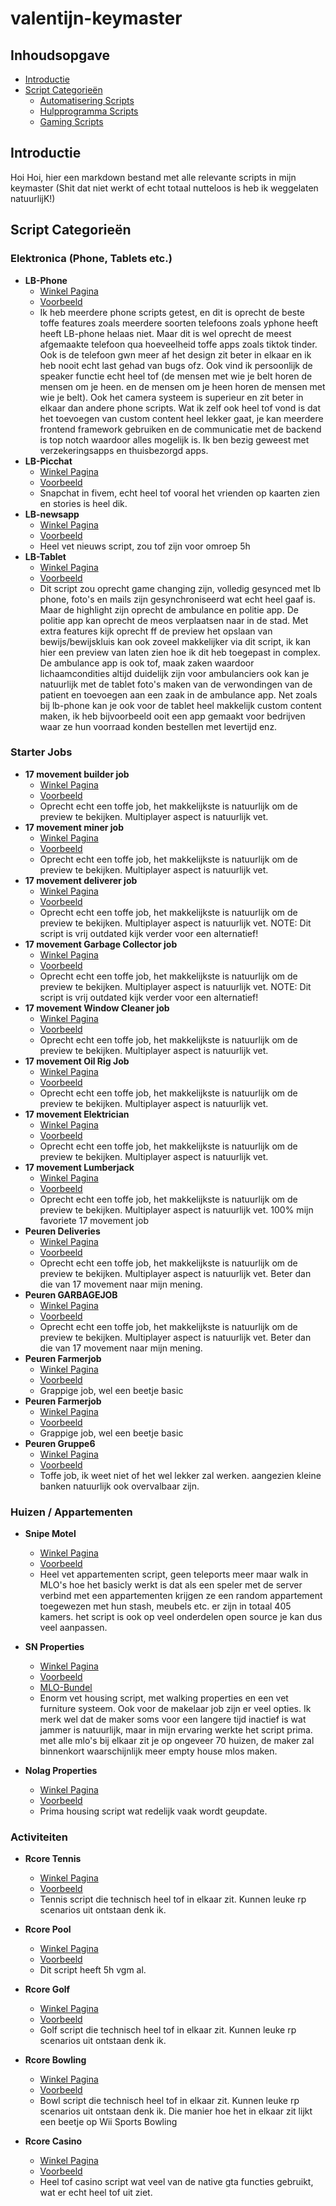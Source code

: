 # valentijn-keymaster

## Inhoudsopgave
- [Introductie](#introductie)
- [Script Categorieën](#script-categorieën)
  - [Automatisering Scripts](#automatisering-scripts)
  - [Hulpprogramma Scripts](#hulpprogramma-scripts)
  - [Gaming Scripts](#gaming-scripts)

## Introductie
Hoi Hoi, hier een markdown bestand met alle relevante scripts in mijn keymaster (Shit dat niet werkt of echt totaal nutteloos is heb ik weggelaten natuurlijK!)

## Script Categorieën

### Elektronica (Phone, Tablets etc.)
- **LB-Phone**
  - [Winkel Pagina](https://store.lbscripts.com/package/5356987)
  - [Voorbeeld](https://www.youtube.com/watch?v=CirWSvYno70)
  - Ik heb meerdere phone scripts getest, en dit is oprecht de beste toffe features zoals meerdere soorten telefoons zoals yphone heeft heeft LB-phone helaas niet. Maar dit is wel oprecht de meest afgemaakte telefoon qua hoeveelheid toffe apps zoals tiktok tinder. Ook is de telefoon gwn meer af het design zit beter in elkaar en ik heb nooit echt last gehad van bugs ofz. Ook vind ik persoonlijk de speaker functie echt heel tof (de mensen met wie je belt horen de mensen om je heen. en de mensen om je heen horen de mensen met wie je belt). Ook het camera systeem is superieur en zit beter in elkaar dan andere phone scripts. Wat ik zelf ook heel tof vond is dat het toevoegen  van custom content heel lekker gaat, je kan meerdere frontend framework gebruiken en de communicatie met de backend is top notch waardoor alles mogelijk is. Ik ben bezig geweest met verzekeringsapps en thuisbezorgd  apps.
- **LB-Picchat**
  - [Winkel Pagina](https://store.lbscripts.com/package/6642066)
  - [Voorbeeld](https://www.youtube.com/watch?v=TAFpQSkpcYA)
  - Snapchat in fivem, echt heel tof vooral het vrienden op kaarten zien en stories is heel dik.
- **LB-newsapp**
  - [Winkel Pagina](https://store.lbscripts.com/package/6399882)
  - [Voorbeeld](https://store.lbscripts.com/package/6399882)
  - Heel vet nieuws script, zou tof zijn voor omroep 5h
- **LB-Tablet**
  - [Winkel Pagina](https://store.lbscripts.com/package/6597273)
  - [Voorbeeld](https://www.youtube.com/watch?v=5ZILDh2V_iI)
  - Dit script zou oprecht game changing zijn, volledig gesynced met lb phone, foto's en mails zijn gesynchroniseerd wat echt heel gaaf is. Maar de highlight zijn oprecht de ambulance en politie app. De politie app kan oprecht de meos verplaatsen naar in de stad. Met extra features kijk oprecht ff de preview het opslaan van bewijs/bewijskluis kan ook zoveel makkelijker via dit script, ik kan hier een preview van laten zien hoe ik dit heb toegepast in complex. De ambulance app is ook tof, maak zaken waardoor lichaamcondities altijd duidelijk zijn voor ambulanciers ook  kan je natuurlijk met de tablet foto's maken  van  de verwondingen van  de patient en toevoegen aan een zaak in de ambulance app. Net zoals bij lb-phone kan je ook voor de tablet heel makkelijk custom  content maken, ik heb bijvoorbeeld ooit een app gemaakt voor bedrijven waar ze hun voorraad konden bestellen met levertijd enz.


### Starter Jobs
- **17 movement builder job**
  - [Winkel Pagina](https://store.17movement.net/package/5377577)
  - [Voorbeeld](https://www.youtube.com/watch?v=ncreh45il4k&t=1s)
  - Oprecht echt een toffe job, het makkelijkste is natuurlijk om de preview te bekijken. Multiplayer aspect is natuurlijk vet.
- **17 movement miner job**
  - [Winkel Pagina](https://store.17movement.net/package/6203865)
  - [Voorbeeld](https://www.youtube.com/watch?v=VHrykiMat-k)
  - Oprecht echt een toffe job, het makkelijkste is natuurlijk om de preview te bekijken. Multiplayer aspect is natuurlijk vet.
- **17 movement deliverer job**
  - [Winkel Pagina](https://store.17movement.net/package/5268029)
  - [Voorbeeld](https://www.youtube.com/watch?v=QWpLetuOvv4)
  - Oprecht echt een toffe job, het makkelijkste is natuurlijk om de preview te bekijken. Multiplayer aspect is natuurlijk vet. NOTE: Dit script is vrij outdated kijk verder voor een alternatief!
- **17 movement Garbage Collector  job**
  - [Winkel Pagina](https://store.17movement.net/package/5207678)
  - [Voorbeeld](https://www.youtube.com/watch?v=3hI5zqJRXqw&t=1s)
  - Oprecht echt een toffe job, het makkelijkste is natuurlijk om de preview te bekijken. Multiplayer aspect is natuurlijk vet. NOTE: Dit script is vrij outdated kijk verder voor een alternatief!
- **17 movement Window Cleaner job**
  - [Winkel Pagina](https://store.17movement.net/package/5352125)
  - [Voorbeeld](https://www.youtube.com/watch?v=3Kk18KtSs8Y&t=1s)
  - Oprecht echt een toffe job, het makkelijkste is natuurlijk om de preview te bekijken. Multiplayer aspect is natuurlijk vet.
- **17 movement Oil Rig Job**
  - [Winkel Pagina](https://store.17movement.net/package/6079607)
  - [Voorbeeld](https://www.youtube.com/watch?v=PG6v_e-Nngg&t=2s)
  - Oprecht echt een toffe job, het makkelijkste is natuurlijk om de preview te bekijken. Multiplayer aspect is natuurlijk vet.
- **17 movement Elektrician**
  - [Winkel Pagina](https://store.17movement.net/package/5219635)
  - [Voorbeeld](https://www.youtube.com/watch?v=k2-2HXlTko8)
  - Oprecht echt een toffe job, het makkelijkste is natuurlijk om de preview te bekijken. Multiplayer aspect is natuurlijk vet.
- **17 movement Lumberjack**
  - [Winkel Pagina](https://store.17movement.net/package/5814791)
  - [Voorbeeld](https://www.youtube.com/watch?v=VXxJ3LWNv5g)
  - Oprecht echt een toffe job, het makkelijkste is natuurlijk om de preview te bekijken. Multiplayer aspect is natuurlijk vet. 100% mijn favoriete 17 movement job
- **Peuren Deliveries**
  - [Winkel Pagina](https://peuren.dev/resources/6117500)
  - [Voorbeeld](https://www.youtube.com/watch?v=piE5jXWqPbs&t=5s)
  - Oprecht echt een toffe job, het makkelijkste is natuurlijk om de preview te bekijken. Multiplayer aspect is natuurlijk vet. Beter dan die van  17 movement naar mijn mening.
- **Peuren GARBAGEJOB**
  - [Winkel Pagina](https://peuren.dev/resources/6299805)
  - [Voorbeeld](https://www.youtube.com/watch?v=8894MycNvrI&t=1s)
  - Oprecht echt een toffe job, het makkelijkste is natuurlijk om de preview te bekijken. Multiplayer aspect is natuurlijk vet. Beter dan die van  17 movement naar mijn mening.
- **Peuren Farmerjob**
  - [Winkel Pagina](https://peuren.tebex.io/package/6214627)
  - [Voorbeeld](https://www.youtube.com/watch?v=MzVMRlRnaw8)
  - Grappige job, wel een beetje basic
- **Peuren Farmerjob**
  - [Winkel Pagina](https://peuren.tebex.io/package/6214627)
  - [Voorbeeld](https://www.youtube.com/watch?v=MzVMRlRnaw8)
  - Grappige job, wel een beetje basic
- **Peuren Gruppe6**
  - [Winkel Pagina](https://peuren.tebex.io/package/6127401)
  - [Voorbeeld](https://www.youtube.com/watch?v=uVe7u6Vebqo)
  - Toffe job, ik weet niet of het wel lekker zal werken. aangezien kleine banken natuurlijk ook overvalbaar zijn.

  

  

### Huizen / Appartementen
- **Snipe Motel**
  - [Winkel Pagina](https://snipe.tebex.io/package/6091702)
  - [Voorbeeld](https://www.youtube.com/watch?v=3ctwwZtt8yU)
  - Heel vet appartementen script, geen teleports meer maar walk in MLO's hoe het basicly werkt is dat als een speler met de server verbind met een appartementen krijgen ze een random appartement toegewezen met hun stash, meubels etc. er zijn in totaal 405 kamers. het script is ook op veel onderdelen open source je  kan dus  veel aanpassen.

- **SN Properties**
  - [Winkel Pagina](https://skeletonnetworks.tebex.io/package/6592049)
  - [Voorbeeld](https://www.youtube.com/watch?v=IjRltIVMZoE&t=8s)
  - [MLO-Bundel](https://skeletonnetworks.tebex.io/package/6592019)
  -  Enorm vet housing script, met walking properties en een vet furniture systeem. Ook voor de makelaar job zijn  er veel opties. Ik merk wel dat de maker soms voor een langere tijd inactief is wat jammer is  natuurlijk,  maar in mijn ervaring werkte het script prima. met alle mlo's bij elkaar zit je op ongeveer 70 huizen, de maker zal binnenkort waarschijnlijk meer empty house mlos maken.

- **Nolag Properties**
  - [Winkel Pagina](https://teamsgg.dev/scripts/properties)
  - [Voorbeeld](https://teamsgg.dev/scripts/properties)
  -  Prima housing script wat redelijk vaak wordt geupdate.

### Activiteiten
- **Rcore Tennis**
  - [Winkel Pagina](https://store.rcore.cz/package/4723201)
  - [Voorbeeld](https://www.youtube.com/watch?v=Ho2t4RSTla4)
  - Tennis script die technisch heel tof in elkaar zit. Kunnen leuke rp scenarios uit ontstaan denk ik.

- **Rcore Pool**
  - [Winkel Pagina](https://store.rcore.cz/package/4342929)
  - [Voorbeeld](https://www.youtube.com/watch?v=Dj-KOep6ZH8)
  - Dit script heeft 5h vgm al.
  
- **Rcore Golf**
  - [Winkel Pagina](https://store.rcore.cz/package/6123208)
  - [Voorbeeld](https://www.youtube.com/watch?v=6c9JafAUghw)
  - Golf script die technisch heel tof in elkaar zit. Kunnen leuke rp scenarios uit ontstaan denk ik.

- **Rcore Bowling**
  - [Winkel Pagina](https://store.rcore.cz/package/5125529)
  - [Voorbeeld](https://www.youtube.com/watch?v=sWRML0QOoiM&t=1s)
  - Bowl script die technisch heel tof in elkaar zit. Kunnen leuke rp scenarios uit ontstaan denk ik. Die manier hoe het in  elkaar zit lijkt een beetje op Wii Sports Bowling

- **Rcore Casino**
  - [Winkel Pagina](https://store.rcore.cz/package/5156878)
  - [Voorbeeld](https://www.youtube.com/watch?v=u4BoaJE2nEE)
  - Heel tof casino script wat veel van de native gta functies gebruikt, wat er echt heel tof uit ziet.





